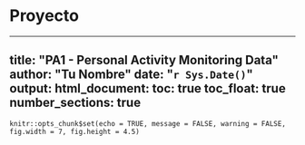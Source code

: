 # Proyecto
---
title: "PA1 - Personal Activity Monitoring Data"
author: "Tu Nombre"
date: "`r Sys.Date()`"
output:
  html_document:
    toc: true
    toc_float: true
    number_sections: true
---

```{r setup, include=FALSE}
knitr::opts_chunk$set(echo = TRUE, message = FALSE, warning = FALSE, fig.width = 7, fig.height = 4.5)
